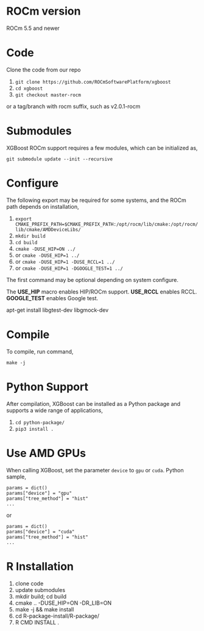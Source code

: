 # ROCm version

ROCm 5.5 and newer

# Code
Clone the code from our repo

1. `git clone https://github.com/ROCmSoftwarePlatform/xgboost`
1. `cd xgboost`
1. `git checkout master-rocm`

or a tag/branch with rocm suffix, such as v2.0.1-rocm

# Submodules
XGBoost ROCm support requires a few modules, which can be initialized as,

`git submodule update --init --recursive`

# Configure
The following export may be required for some systems, and the ROCm path depends on installation,

1. `export CMAKE_PREFIX_PATH=$CMAKE_PREFIX_PATH:/opt/rocm/lib/cmake:/opt/rocm/lib/cmake/AMDDeviceLibs/`
1. `mkdir build`
1. `cd build`
1. `cmake -DUSE_HIP=ON ../`
1. or `cmake -DUSE_HIP=1 ../`
1. or `cmake -DUSE_HIP=1 -DUSE_RCCL=1 ../`
1. or `cmake -DUSE_HIP=1 -DGOOGLE_TEST=1 ../`

The first command may be optional depending on system configure.

The **USE_HIP** macro enables HIP/ROCm support. **USE_RCCL** enables RCCL. **GOOGLE_TEST** enables Google test.

apt-get install libgtest-dev libgmock-dev

# Compile
To compile, run command,

`make -j`

# Python Support
After compilation, XGBoost can be installed as a Python package and supports a wide range of applications,

1. `cd python-package/`
1. `pip3 install .`

# Use AMD GPUs
When calling XGBoost, set the parameter `device` to `gpu` or `cuda`. Python sample,

```
params = dict()
params["device"] = "gpu"
params["tree_method"] = "hist"
...
```

or

```
params = dict()
params["device"] = "cuda"
params["tree_method"] = "hist"
...
```

# R Installation

1. clone code
1. update submodules
1. mkdir build; cd build
1. cmake .. -DUSE_HIP=ON -DR_LIB=ON
1. make -j && make install
1. cd R-package-install/R-package/
1. R CMD INSTALL .
